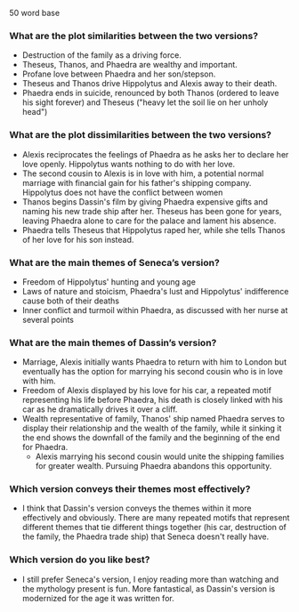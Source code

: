 50 word base
### What are the plot similarities between the two versions?  
 - Destruction of the family as a driving force.
 - Theseus, Thanos, and Phaedra are wealthy and important.
 - Profane love between Phaedra and her son/stepson.
 - Theseus and Thanos drive Hippolytus and Alexis away to their death.
 - Phaedra ends in suicide, renounced by both Thanos (ordered to leave his sight forever) and Theseus ("heavy let the soil lie on her unholy head")
### What are the plot dissimilarities between the two versions?
 - Alexis reciprocates the feelings of Phaedra as he asks her to declare her love openly. Hippolytus wants nothing to do with her love.
 - The second cousin to Alexis is in love with him, a potential normal marriage with financial gain for his father's shipping company. Hippolytus does not have the conflict between women
 - Thanos begins Dassin's film by giving Phaedra expensive gifts and naming his new trade ship after her. Theseus has been gone for years, leaving Phaedra alone to care for the palace and lament his absence.
 - Phaedra tells Theseus that Hippolytus raped her, while she tells Thanos of her love for his son instead.
### What are the main themes of Seneca’s version?  
 - Freedom of Hippolytus' hunting and young age
 - Laws of nature and stoicism, Phaedra's lust and Hippolytus' indifference cause both of their deaths
 - Inner conflict and turmoil within Phaedra, as discussed with her nurse at several points
### What are the main themes of Dassin’s version?
 - Marriage, Alexis initially wants Phaedra to return with him to London but eventually has the option for marrying his second cousin who is in love with him.
 - Freedom of Alexis displayed by his love for his car, a repeated motif representing his life before Phaedra, his death is closely linked with his car as he dramatically drives it over a cliff.
 - Wealth representative of family, Thanos' ship named Phaedra serves to display their relationship and the wealth of the family, while it sinking it the end shows the downfall of the family and the beginning of the end for Phaedra.
	 - Alexis marrying his second cousin would unite the shipping families for greater wealth. Pursuing Phaedra abandons this opportunity.
### Which version conveys their themes most effectively?  
 - I think that Dassin's version conveys the themes within it more effectively and obviously. There are many repeated motifs that represent different themes that tie different things together (his car, destruction of the family, the Phaedra trade ship) that Seneca doesn't really have.
### Which version do you like best?
 - I still prefer Seneca's version, I enjoy reading more than watching and the mythology present is fun. More fantastical, as Dassin's version is modernized for the age it was written for.